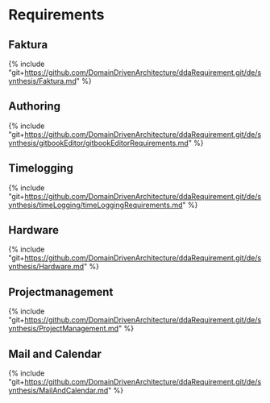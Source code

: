 # Requirements

## Faktura
{% include "git+https://github.com/DomainDrivenArchitecture/ddaRequirement.git/de/synthesis/Faktura.md" %}

## Authoring
{% include "git+https://github.com/DomainDrivenArchitecture/ddaRequirement.git/de/synthesis/gitbookEditor/gitbookEditorRequirements.md" %}

## Timelogging
{% include "git+https://github.com/DomainDrivenArchitecture/ddaRequirement.git/de/synthesis/timeLogging/timeLoggingRequirements.md" %}

## Hardware
{% include "git+https://github.com/DomainDrivenArchitecture/ddaRequirement.git/de/synthesis/Hardware.md" %}

## Projectmanagement
{% include "git+https://github.com/DomainDrivenArchitecture/ddaRequirement.git/de/synthesis/ProjectManagement.md" %}

## Mail and Calendar
{% include "git+https://github.com/DomainDrivenArchitecture/ddaRequirement.git/de/synthesis/MailAndCalendar.md" %}

